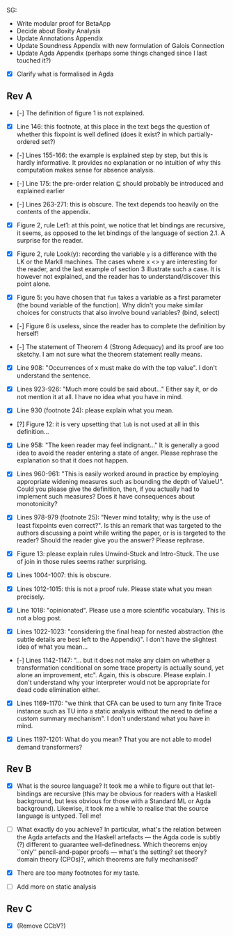 SG:
* Write modular proof for BetaApp
* Decide about Boxity Analysis
* Update Annotations Appendix
* Update Soundness Appendix with new formulation of Galois Connection
* Update Agda Appendix (perhaps some things changed since I last touched it?)

* [x] Clarify what is formalised in Agda

Rev A
-----

- [-] The definition of figure 1 is not explained.

- [x] Line 146: this footnote, at this place in the text begs the question
  of whether this fixpoint is well defined (does it exist? in which
  partially-ordered set?)

- [-] Lines 155-166: the example is explained step by step, but this is
  hardly informative. It provides no explanation or no intuition of
  why this computation makes sense for absence analysis.

- [-] Line 175: the pre-order relation ⊑ should probably be introduced and
  explained earlier

- [-] Lines 263-271: this is obscure. The text depends too heavily on the
  contents of the appendix.

- [x] Figure 2, rule Let1: at this point, we notice that let bindings are
  recursive, it seems, as opposed to the let bindings of the language
  of section 2.1. A surprise for the reader.

- [x] Figure 2, rule Look(y): recording the variable `y` is a difference
  with the LK or the MarkII machines. The cases where x <> y are
  interesting for the reader, and the last example of section 3
  illustrate such a case. It is however not explained, and the reader
  has to understand/discover this point alone.

- [x] Figure 5: you have chosen that `fun` takes a variable as a first
  parameter (the bound variable of the function). Why didn't you make
  similar choices for constructs that also involve bound variables?
  (bind, select)

- [-] Figure 6 is useless, since the reader has to complete the definition
  by herself!

- [-] The statement of Theorem 4 (Strong Adequacy) and its proof are too
  sketchy. I am not sure what the theorem statement really means.

- [x] Line 908: "Occurrences of x must make do with the top value".
  I don't understand the sentence.

- [x] Lines 923-926: "Much more could be said about..." Either say it, or
  do not mention it at all. I have no idea what you have in mind.

- [x] Line 930 (footnote 24): please explain what you mean.

- [?] Figure 12: it is very upsetting that `lub` is not used at all in
  this definition...

- [x] Line 958: "The keen reader may feel indignant..." It is generally a
  good idea to avoid the reader entering a state of anger. Please
  rephrase the explanation so that it does not happen.

- [x] Lines 960-961: "This is easily worked around in practice by
  employing appropriate widening measures such as bounding the depth
  of ValueU". Could you please give the definition, then, if you
  actually had to implement such measures? Does it have consequences
  about monotonicity?

- [x] Lines 978-979 (footnote 25): "Never mind totality; why is the use of
  least fixpoints even correct?". Is this an remark that was targeted
  to the authors discussing a point while writing the paper, or is is
  targeted to the reader? Should the reader give you the answer?
  Please rephrase.

- [x] Figure 13: please explain rules Unwind-Stuck and Intro-Stuck. The
  use of join in those rules seems rather surprising.

- [x] Lines 1004-1007: this is obscure.

- [x] Lines 1012-1015: this is not a proof rule. Please state what you
  mean precisely.

- [x] Line 1018: "opinionated". Please use a more scientific vocabulary.
  This is not a blog post.

- [x] Lines 1022-1023: "considering the final heap for nested abstraction
  (the subtle details are best left to the Appendix)". I don't have
  the slightest idea of what you mean...

- [-] Lines 1142-1147: "... but it does not make any claim on whether a
  transformation conditional on some trace property is actually sound,
  yet alone an improvement, etc". Again, this is obscure. Please
  explain. I don't understand why your interpreter would not be
  appropriate for dead code elimination either.

- [x] Lines 1169-1170: "we think that CFA can be used to turn any finite
  Trace instance such as TU into a static analysis without the need to
  define a custom summary mechanism". I don't understand what you have
  in mind.

- [x] Lines 1197-1201: What do you mean? That you are not able to model
  demand transformers?

Rev B
-----

- [x] What is the source language? It took me a while to figure out that
  let-bindings are recursive (this may be obvious for readers with a
  Haskell background, but less obvious for those with a Standard ML or
  Agda background).  Likewise, it took me a while to realise that the
  source language is untyped.  Tell me!

- [ ] What exactly do you achieve? In particular, what's the relation
  between the Agda artefacts and the Haskell artefacts — the Agda code
  is subtly (?) different to guarantee well-definedness.  Which
  theorems enjoy ``only'' pencil-and-paper proofs — what's the
  setting?  set theory? domain theory (CPOs)?, which theorems are
  fully mechanised?

- [x] There are too many footnotes for my taste.

- [ ] Add more on static analysis

Rev C
-----

- [x] (Remove CCbV?)
